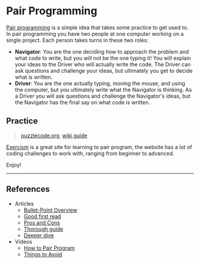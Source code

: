# Pair Programming

[Pair programming](https://gist.github.com/healeycodes/5acc53131957f6a96a281c89890c7706)
is a simple idea that takes some practice to get used to. In pair programming
you have two people at one computer working on a single project. Each person
takes turns in these two roles:

- **Navigator**: You are the one deciding how to approach the problem and what
  code to write, but you will not be the one typing it! You will explain your
  ideas to the Driver who will actually write the code. The Driver can ask
  questions and challenge your ideas, but ultimately you get to decide what is
  written.
- **Driver**: You are the one actually typing, moving the mouse, and using the
  computer, but you ultimately write what the Navigator is thinking. As a Driver
  you will ask questions and challenge the Navigator's ideas, but the Navigator
  has the final say on what code is written.

## Practice

> [puzzlecode.org](https://puzzlecode.org/),
> [wiki guide](https://github.com/mikegagnon/puzzlecode/wiki/)

[Exercism](https://exercism.org/tracks/javascript) is a great site for learning to pair
program, the website has a lot of coding challenges to work with, ranging from beginner to advanced. 

Enjoy!

---

## References

- Articles
  - [Bullet-Point Overview](https://gist.github.com/healeycodes/5acc53131957f6a96a281c89890c7706)
  - [Good first read](https://medium.com/@weblab_tech/pair-programming-guide-a76ca43ff389)
  - [Pros and Cons](https://www.geeksforgeeks.org/pair-programming/)
  - [Thorough guide](https://tuple.app/pair-programming-guide/)
  - [Deeper dive](https://martinfowler.com/articles/on-pair-programming.html)
- Videos
  - [How to Pair Program](https://www.youtube.com/watch?v=YhV4TaZaB84)
  - [Things to Avoid](https://www.youtube.com/watch?v=McZ131y0OYU)
